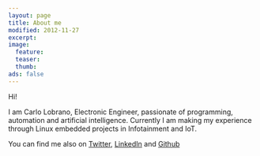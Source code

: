 ```yaml
---
layout: page
title: About me
modified: 2012-11-27
excerpt:
image:
  feature:
  teaser:
  thumb:
ads: false
---
```


Hi!

I am Carlo Lobrano, Electronic Engineer, passionate of programming, automation and artificial intelligence. Currently I am making my experience through Linux embedded projects in Infotainment and IoT.

You can find me also on [Twitter](https://twitter.com/carlolobrano), [LinkedIn](http://www.linkedin.com/pub/carlo-lobrano/21/235/694/en) and [Github](https://github.com/clobrano)

